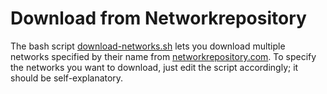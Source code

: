 # Download from Networkrepository #

The bash script [download-networks.sh](download-networks.sh) lets you
download multiple networks specified by their name from
[networkrepository.com](https://networkrepository.com).  To specify
the networks you want to download, just edit the script accordingly;
it should be self-explanatory.
